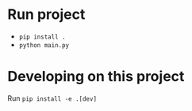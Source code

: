 # Run project
- `pip install .`
- `python main.py`

# Developing on this project
Run `pip install -e .[dev]` 